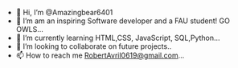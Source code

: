 - 👋 Hi, I’m @Amazingbear6401
- 👀 I’m am an inspiring Software developer and a FAU student! GO OWLS...
- 🌱 I’m currently learning HTML,CSS, JavaScript, SQL,Python...
- 💞️ I’m looking to collaborate on future projects..
- 📫 How to reach me RobertAvril0619@gmail.com...

<!---
Amazingbear6401/Amazingbear6401 is a ✨ special ✨ repository because its `README.md` (this file) appears on your GitHub profile.
You can click the Preview link to take a look at your changes.
--->
